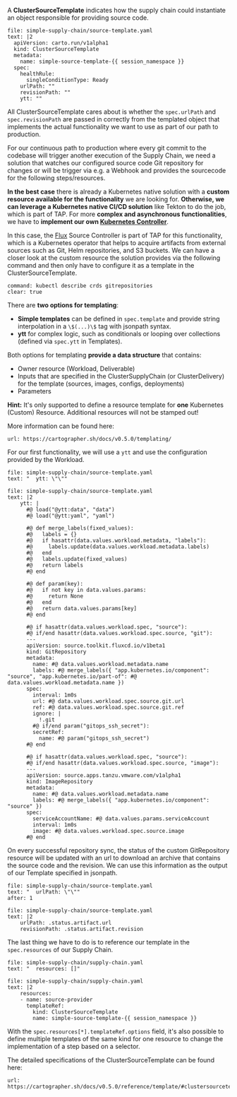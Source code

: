 A **ClusterSourceTemplate** indicates how the supply chain could instantiate an object responsible for providing source code. 
```editor:append-lines-to-file
file: simple-supply-chain/source-template.yaml
text: |2
  apiVersion: carto.run/v1alpha1
  kind: ClusterSourceTemplate
  metadata:
    name: simple-source-template-{{ session_namespace }}
  spec:
    healthRule:
      singleConditionType: Ready
    urlPath: ""
    revisionPath: ""
    ytt: ""
```
All ClusterSourceTemplate cares about is whether the `spec.urlPath` and `spec.revisionPath` are passed in correctly from the templated object that implements the actual functionality we want to use as part of our path to production.

For our continuous path to production where every git commit to the codebase will trigger another execution of the Supply Chain, we need a solution that watches our configured source code Git repository for changes or will be trigger via e.g. a Webhook and provides the sourcecode for the following steps/resources.

**In the best case** there is already a Kubernetes native solution with a **custom resource available for the functionality** we are looking for. **Otherwise, we can leverage a Kubernetes native CI/CD solution** like Tekton to do the job, which is part of TAP. For more **complex and asynchronous functionalities**, we have to **implement our own [Kubernetes Controller](https://kubernetes.io/docs/concepts/architecture/controller/)**.

In this case, the [Flux](https://fluxcd.io) Source Controller is part of TAP for this functionality, which is a Kubernetes operator that helps to acquire artifacts from external sources such as Git, Helm repositories, and S3 buckets. 
We can have a closer look at the custom resource the solution provides via the following command and then only have to configure it as a template in the ClusterSourceTemplate.
```terminal:execute
command: kubectl describe crds gitrepositories
clear: true
```

There are **two options for templating**:
- **Simple templates** can be defined in `spec.template` and provide string interpolation in a `\$(...)\$` tag with jsonpath syntax.
- **ytt** for complex logic, such as conditionals or looping over collections (defined via `spec.ytt` in Templates).

Both options for templating **provide a data structure** that contains:
- Owner resource (Workload, Deliverable)
- Inputs that are specified in the ClusterSupplyChain (or ClusterDelivery) for the template (sources, images, configs, deployments)
- Parameters

**Hint:** It's only supported to define a resource template for **one** Kubernetes (Custom) Resource. Additional resources will not be stamped out!

More information can be found here: 
```dashboard:open-url
url: https://cartographer.sh/docs/v0.5.0/templating/
```

For our first functionality, we will use a `ytt` and use the configuration provided by the Workload.
```editor:select-matching-text
file: simple-supply-chain/source-template.yaml
text: "  ytt: \"\""
```
```editor:replace-text-selection
file: simple-supply-chain/source-template.yaml
text: |2
    ytt: |
      #@ load("@ytt:data", "data")
      #@ load("@ytt:yaml", "yaml")

      #@ def merge_labels(fixed_values):
      #@   labels = {}
      #@   if hasattr(data.values.workload.metadata, "labels"):
      #@     labels.update(data.values.workload.metadata.labels)
      #@   end
      #@   labels.update(fixed_values)
      #@   return labels
      #@ end

      #@ def param(key):
      #@   if not key in data.values.params:
      #@     return None
      #@   end
      #@   return data.values.params[key]
      #@ end

      #@ if hasattr(data.values.workload.spec, "source"):
      #@ if/end hasattr(data.values.workload.spec.source, "git"):
      ---
      apiVersion: source.toolkit.fluxcd.io/v1beta1
      kind: GitRepository
      metadata:
        name: #@ data.values.workload.metadata.name
        labels: #@ merge_labels({ "app.kubernetes.io/component": "source", "app.kubernetes.io/part-of": #@ data.values.workload.metadata.name })
      spec:
        interval: 1m0s
        url: #@ data.values.workload.spec.source.git.url
        ref: #@ data.values.workload.spec.source.git.ref
        ignore: |
          !.git
        #@ if/end param("gitops_ssh_secret"):
        secretRef:
          name: #@ param("gitops_ssh_secret")
      #@ end

      #@ if hasattr(data.values.workload.spec, "source"):
      #@ if/end hasattr(data.values.workload.spec.source, "image"):
      ---
      apiVersion: source.apps.tanzu.vmware.com/v1alpha1
      kind: ImageRepository
      metadata:
        name: #@ data.values.workload.metadata.name
        labels: #@ merge_labels({ "app.kubernetes.io/component": "source" })
      spec:
        serviceAccountName: #@ data.values.params.serviceAccount
        interval: 1m0s
        image: #@ data.values.workload.spec.source.image
      #@ end
```

On every successful repository sync, the status of the custom GitRepository resource will be updated with an url to download an archive that contains the source code and the revision. We can use this information as the output of our Template specified in jsonpath.
```editor:select-matching-text
file: simple-supply-chain/source-template.yaml
text: "  urlPath: \"\""
after: 1
```
```editor:replace-text-selection
file: simple-supply-chain/source-template.yaml
text: |2
    urlPath: .status.artifact.url
    revisionPath: .status.artifact.revision
```

The last thing we have to do is to reference our template in the `spec.resources` of our Supply Chain.
```editor:select-matching-text
file: simple-supply-chain/supply-chain.yaml
text: "  resources: []"
```

```editor:replace-text-selection
file: simple-supply-chain/supply-chain.yaml
text: |2
    resources:
    - name: source-provider
      templateRef:
        kind: ClusterSourceTemplate
        name: simple-source-template-{{ session_namespace }}
```

With the `spec.resources[*].templateRef.options` field, it's also possible to define multiple templates of the same kind for one resource to change the implementation of a step based on a selector.

The detailed specifications of the ClusterSourceTemplate can be found here: 
```dashboard:open-url
url: https://cartographer.sh/docs/v0.5.0/reference/template/#clustersourcetemplate
```
